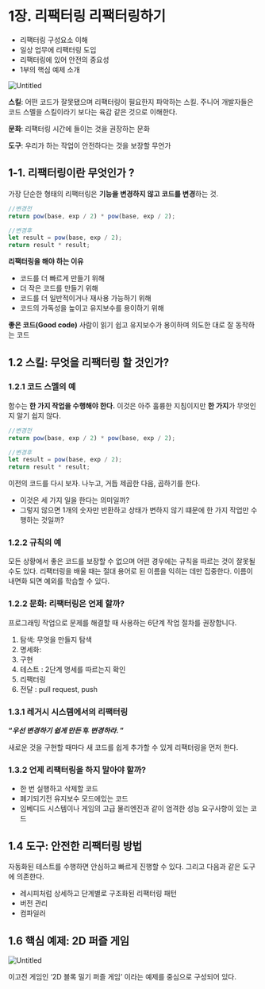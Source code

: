 # 1장. 리팩터링 리팩터링하기

- 리팩터링 구성요소 이해
- 일상 업무에 리팩터링 도입
- 리팩터링에 있어 안전의 중요성
- 1부의 핵심 예제 소개

![Untitled](https://prod-files-secure.s3.us-west-2.amazonaws.com/5a26ec9a-4a75-431e-ae2d-b908cda9c589/202c6359-1e9d-43b6-a035-030d083523cf/Untitled.png)

**스킬**: 어떤 코드가 잘못됐으며 리팩터링이 필요한지 파악하는 스킬. 주니어 개발자들은 코드 스멜을 스킬이라기 보다는 육감 같은 것으로 이해한다.

**문화**: 리팩터링 시간에 들이는 것을 권장하는 문화

**도구**: 우리가 하는 작업이 안전하다는 것을 보장할 무언가

## 1-1. 리팩터링이란 무엇인가 ?

가장 단순한 형태의 리팩터링은 **기능을 변경하지 않고 코드를 변경**하는 것.

```jsx
//변경전
return pow(base, exp / 2) * pow(base, exp / 2);

//변경후
let result = pow(base, exp / 2);
return result * result;
```

**리팩터링을 해야 하는 이유**

- 코드를 더 빠르게 만들기 위해
- 더 작은 코드를 만들기 위해
- 코드를 더 일반적이거나 재사용 가능하기 위해
- 코드의 가독성을 높이고 유지보수를 용이하기 위해

**좋은 코드(Good code)**
사람이 읽기 쉽고
유지보수가 용이하며
의도한 대로 잘 동작하는 코드

## 1.2 스킬: 무엇을 리팩터링 할 것인가?

### 1.2.1 코드 스멜의 예

함수는 **한 가지 작업을 수행해야 한다.** 이것은 아주 훌륭한 지침이지만 **한 가지**가 무엇인지 알기 쉽지 않다.

```jsx
//변경전
return pow(base, exp / 2) * pow(base, exp / 2);

//변경후
let result = pow(base, exp / 2);
return result * result;
```

이전의 코드를 다시 보자. 나누고, 거듭 제곱한 다음, 곱하기를 한다.

- 이것은 세 가지 일을 한다는 의미일까?
- 그렇지 않으면 1개의 숫자만 반환하고 상태가 변하지 않기 떄문에 한 가지 작업만 수행하는 것일까?

### 1.2.2 규칙의 예

모든 상황에서 좋은 코드를 보장할 수 없으며 어떤 경우에는 규칙을 따르는 것이 잘못될 수도 있다. 리팩터링을 배울 때는 절대 용어로 된 이름을 익히는 데만 집중한다. 이름이 내면화 되면 예외를 학습할 수 있다.

### 1.2.2 문화: 리팩터링은 언제 할까?

프로그래밍 작업으로 문제를 해결할 때 사용하는 6단계 작업 절차를 권장합니다.

1. 탐색: 무엇을 만들지 탐색
2. 명세화:
3. 구현
4. 테스트 : 2단계 명세를 따르는지 확인
5. 리팩터링
6. 전달 : pull request, push

### 1.3.1 레거시 시스템에서의 리팩터링

**“_우선_ _변경하기_ _쉽게_ _만든_ 후 _변경하라_. ”**

새로운 것을 구현할 때마다 새 코드를 쉽게 추가할 수 있게 리팩터링을 먼저 한다.

### 1.3.2 언제 리팩터링을 하지 말아야 할까?

- 한 번 실행하고 삭제할 코드
- 폐기되기전 유지보수 모드에있는 코드
- 임베디드 시스템이나 게임의 고급 물리엔진과 같이 엄격한 성능 요구사항이 있는 코드

## 1.4 도구: 안전한 리팩터링 방법

자동화된 테스트를 수행하면 안심하고 빠르게 진행할 수 있다. 그리고 다음과 같은 도구에 의존한다.

- 레시피처럼 상세하고 단계별로 구조화된 리팩터링 패턴
- 버전 관리
- 컴파일러

## 1.6 핵심 예제: 2D 퍼즐 게임

![Untitled](https://prod-files-secure.s3.us-west-2.amazonaws.com/5a26ec9a-4a75-431e-ae2d-b908cda9c589/833f47f2-0278-4d71-9dd9-548f19c8997d/Untitled.png)

이고전 게임인 ‘2D 블록 밀기 퍼즐 게임’ 이라는 예제를 중심으로 구성되어 있다.
